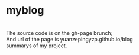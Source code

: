 # myblog
<br>
The source code is on the gh-page brunch;
<br>
And url of the page is <a>yuanzepingyzp.github.io/blog</a>
<br>
summarys of my project.

